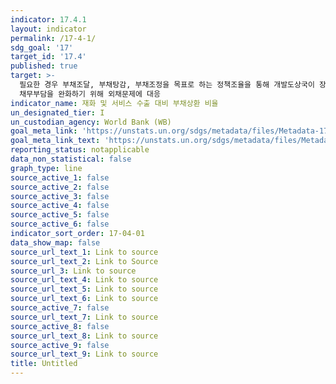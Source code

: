 ```yaml
---
indicator: 17.4.1
layout: indicator
permalink: /17-4-1/
sdg_goal: '17'
target_id: '17.4'
published: true
target: >-
  필요한 경우 부채조달, 부채탕감, 부채조정을 목표로 하는 정책조율을 통해 개발도상국이 장기적인 부채 상환능력을 갖출수있도록 지원; 고채무국의
  채무부담을 완화하기 위해 외채문제에 대응
indicator_name: 재화 및 서비스 수출 대비 부채상환 비율
un_designated_tier: I
un_custodian_agency: World Bank (WB)
goal_meta_link: 'https://unstats.un.org/sdgs/metadata/files/Metadata-17-04-01.pdf'
goal_meta_link_text: 'https://unstats.un.org/sdgs/metadata/files/Metadata-17-04-01.pdf'
reporting_status: notapplicable
data_non_statistical: false
graph_type: line
source_active_1: false
source_active_2: false
source_active_3: false
source_active_4: false
source_active_5: false
source_active_6: false
indicator_sort_order: 17-04-01
data_show_map: false
source_url_text_1: Link to source
source_url_text_2: Link to Source
source_url_3: Link to source
source_url_text_4: Link to source
source_url_text_5: Link to source
source_url_text_6: Link to source
source_active_7: false
source_url_text_7: Link to source
source_active_8: false
source_url_text_8: Link to source
source_active_9: false
source_url_text_9: Link to source
title: Untitled
---
```

